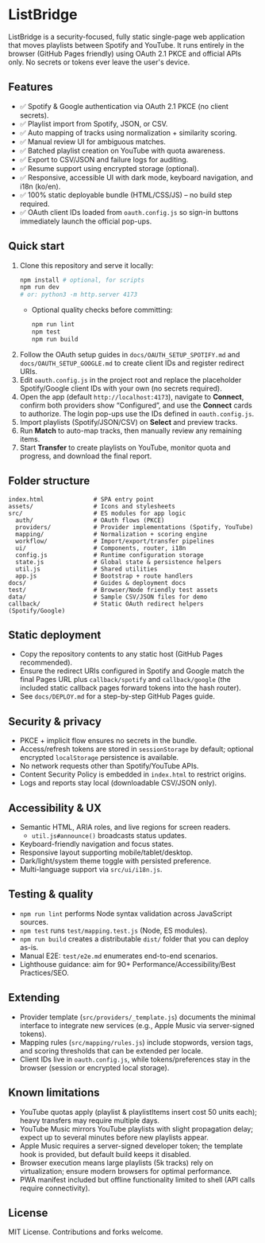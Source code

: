 # ListBridge

ListBridge is a security-focused, fully static single-page web application that moves playlists between Spotify and YouTube. It runs entirely in the browser (GitHub Pages friendly) using OAuth 2.1 PKCE and official APIs only. No secrets or tokens ever leave the user's device.

## Features

- ✅ Spotify & Google authentication via OAuth 2.1 PKCE (no client secrets).
- ✅ Playlist import from Spotify, JSON, or CSV.
- ✅ Auto mapping of tracks using normalization + similarity scoring.
- ✅ Manual review UI for ambiguous matches.
- ✅ Batched playlist creation on YouTube with quota awareness.
- ✅ Export to CSV/JSON and failure logs for auditing.
- ✅ Resume support using encrypted storage (optional).
- ✅ Responsive, accessible UI with dark mode, keyboard navigation, and i18n (ko/en).
- ✅ 100% static deployable bundle (HTML/CSS/JS) – no build step required.
- ✅ OAuth client IDs loaded from `oauth.config.js` so sign-in buttons immediately launch the official pop-ups.

## Quick start

1. Clone this repository and serve it locally:
   ```bash
   npm install # optional, for scripts
   npm run dev
   # or: python3 -m http.server 4173
   ```
   - Optional quality checks before committing:
     ```bash
     npm run lint
     npm test
     npm run build
     ```
2. Follow the OAuth setup guides in `docs/OAUTH_SETUP_SPOTIFY.md` and `docs/OAUTH_SETUP_GOOGLE.md` to create client IDs and register redirect URIs.
3. Edit `oauth.config.js` in the project root and replace the placeholder Spotify/Google client IDs with your own (no secrets required).
4. Open the app (default `http://localhost:4173`), navigate to **Connect**, confirm both providers show “Configured”, and use the **Connect** cards to authorize. The login pop-ups use the IDs defined in `oauth.config.js`.
5. Import playlists (Spotify/JSON/CSV) on **Select** and preview tracks.
6. Run **Match** to auto-map tracks, then manually review any remaining items.
7. Start **Transfer** to create playlists on YouTube, monitor quota and progress, and download the final report.

## Folder structure

```
index.html              # SPA entry point
assets/                 # Icons and stylesheets
src/                    # ES modules for app logic
  auth/                 # OAuth flows (PKCE)
  providers/            # Provider implementations (Spotify, YouTube)
  mapping/              # Normalization + scoring engine
  workflow/             # Import/export/transfer pipelines
  ui/                   # Components, router, i18n
  config.js             # Runtime configuration storage
  state.js              # Global state & persistence helpers
  util.js               # Shared utilities
  app.js                # Bootstrap + route handlers
docs/                   # Guides & deployment docs
test/                   # Browser/Node friendly test assets
data/                   # Sample CSV/JSON files for demo
callback/               # Static OAuth redirect helpers (Spotify/Google)
```

## Static deployment

- Copy the repository contents to any static host (GitHub Pages recommended).
- Ensure the redirect URIs configured in Spotify and Google match the final Pages URL plus `callback/spotify` and `callback/google` (the included static callback pages forward tokens into the hash router).
- See `docs/DEPLOY.md` for a step-by-step GitHub Pages guide.

## Security & privacy

- PKCE + implicit flow ensures no secrets in the bundle.
- Access/refresh tokens are stored in `sessionStorage` by default; optional encrypted `localStorage` persistence is available.
- No network requests other than Spotify/YouTube APIs.
- Content Security Policy is embedded in `index.html` to restrict origins.
- Logs and reports stay local (downloadable CSV/JSON only).

## Accessibility & UX

- Semantic HTML, ARIA roles, and live regions for screen readers.
  - `util.js#announce()` broadcasts status updates.
- Keyboard-friendly navigation and focus states.
- Responsive layout supporting mobile/tablet/desktop.
- Dark/light/system theme toggle with persisted preference.
- Multi-language support via `src/ui/i18n.js`.

## Testing & quality

- `npm run lint` performs Node syntax validation across JavaScript sources.
- `npm test` runs `test/mapping.test.js` (Node, ES modules).
- `npm run build` creates a distributable `dist/` folder that you can deploy as-is.
- Manual E2E: `test/e2e.md` enumerates end-to-end scenarios.
- Lighthouse guidance: aim for 90+ Performance/Accessibility/Best Practices/SEO.

## Extending

- Provider template (`src/providers/_template.js`) documents the minimal interface to integrate new services (e.g., Apple Music via server-signed tokens).
- Mapping rules (`src/mapping/rules.js`) include stopwords, version tags, and scoring thresholds that can be extended per locale.
- Client IDs live in `oauth.config.js`, while tokens/preferences stay in the browser (session or encrypted local storage).

## Known limitations

- YouTube quotas apply (playlist & playlistItems insert cost 50 units each); heavy transfers may require multiple days.
- YouTube Music mirrors YouTube playlists with slight propagation delay; expect up to several minutes before new playlists appear.
- Apple Music requires a server-signed developer token; the template hook is provided, but default build keeps it disabled.
- Browser execution means large playlists (5k tracks) rely on virtualization; ensure modern browsers for optimal performance.
- PWA manifest included but offline functionality limited to shell (API calls require connectivity).

## License

MIT License. Contributions and forks welcome.

